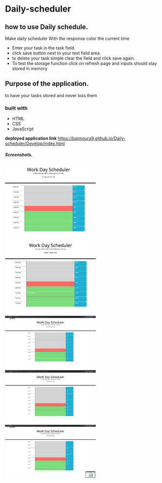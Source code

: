 # Daily-scheduler

## how to use Daily schedule.

Make daily scheduler With the response color the current time

- Enter your task in the task field.
- click save button next to your text field area.
- to delete your task simple clear the field and click save again.
- To test the storage function click on refresh page and inputs should stay stored in memory

## Purpose of the application.

to have your tasks stored and never loss them

### built with

- HTML
- CSS
- JavaScript

**deployed application link**
https://bannoura9.github.io/Daily-scheduler/Develop/index.html



##### Screenshots.

<img width="300" src="Assets/Screenshots/one.png" alt="1st screenshot"> <br>
<img width="300" src="Assets/Screenshots/two.png" alt="2nd screenshot"> <br>
<img width="300" src="Assets/Screenshots/three.png" alt="3rd screenshot"> <br>
<img width="300" src="Assets/Screenshots/four.png" alt="4th screenshot"> <br>
<img width="300" src="Assets/Screenshots/five.png" alt=" screenshot">
